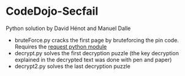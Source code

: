 # CodeDojo-Secfail

Python solution by David Hénot and Manuel Dalle

* bruteForce.py cracks the first page by bruteforcing the pin code. Requires the [request python module](http://docs.python-requests.org/en/master/user/install/#install)
* decrypt.py solves the first decryption puzzle (the key decryption explained in the decrypted text was done with pen and paper)
* decrypt2.py solves the last decryption puzzle
